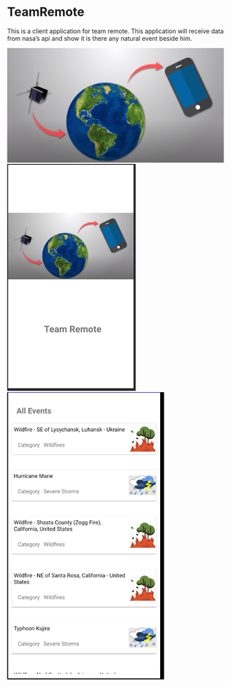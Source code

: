 # TeamRemote

This is a client application for team remote. This application will receive data from nasa’s api and show it is there any natural event beside him.

![Image](https://github.com/msrkms/TeamRemote/blob/master/Image/nasa.PNG)
![Image](https://github.com/msrkms/TeamRemote/blob/master/Image/splash.PNG)
![Image](https://github.com/msrkms/TeamRemote/blob/master/Image/allevents.PNG)
